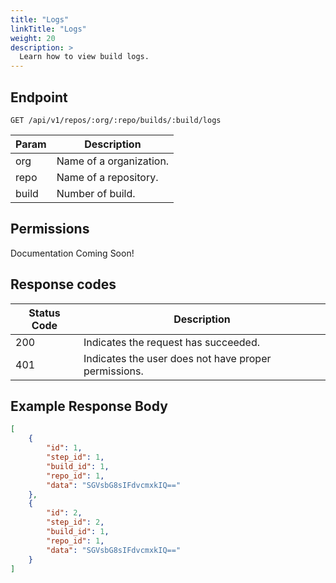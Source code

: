 ```yaml
---
title: "Logs"
linkTitle: "Logs"
weight: 20
description: >
  Learn how to view build logs.
---
```


## Endpoint

```
GET /api/v1/repos/:org/:repo/builds/:build/logs
```

| Param | Description |
|---|---|
| org | Name of a organization. |
| repo | Name of a repository. |
| build | Number of build. |

## Permissions

Documentation Coming Soon!

## Response codes

| Status Code | Description |
|---|---|
| 200 | Indicates the request has succeeded. |
| 401 | Indicates the user does not have proper permissions. |

## Example Response Body

```json
[
	{
		"id": 1,
		"step_id": 1,
		"build_id": 1,
		"repo_id": 1,
		"data": "SGVsbG8sIFdvcmxkIQ=="
	},
	{
		"id": 2,
		"step_id": 2,
		"build_id": 1,
		"repo_id": 1,
		"data": "SGVsbG8sIFdvcmxkIQ=="
	}
]
```
